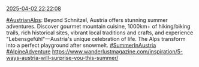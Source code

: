 [2025-04-02 22:22:08](https://mstdn.social/@hill_wanderer/114270701394973789)

<a href="https://mstdn.social/tags/AustrianAlps" class="mention hashtag" rel="tag">#AustrianAlps</a>: Beyond Schnitzel, Austria offers stunning summer adventures. Discover gourmet mountain cuisine, 1000km+ of hiking/biking trails, rich historical sites, vibrant local traditions and crafts, and experience &quot;Lebensgefühl&quot;—Austria&#39;s unique celebration of life. The Alps transform into a perfect playground after snowmelt. <a href="https://mstdn.social/tags/SummerInAustria" class="mention hashtag" rel="tag">#SummerInAustria</a> <a href="https://mstdn.social/tags/AlpineAdventure" class="mention hashtag" rel="tag">#AlpineAdventure</a> <a href="https://www.wanderlustmagazine.com/inspiration/5-ways-austria-will-surprise-you-this-summer/" target="_blank" rel="nofollow noopener noreferrer" translate="no">https://www.wanderlustmagazine.com/inspiration/5-ways-austria-will-surprise-you-this-summer/</a>